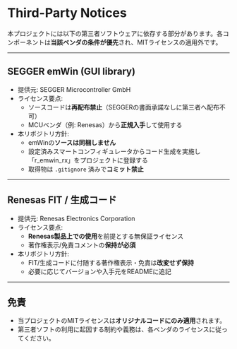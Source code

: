 # Third-Party Notices

本プロジェクトには以下の第三者ソフトウェアに依存する部分があります。各コンポーネントは**当該ベンダの条件が優先**され、MITライセンスの適用外です。

---

## SEGGER emWin (GUI library)
- 提供元: SEGGER Microcontroller GmbH
- ライセンス要点:
  - ソースコードは**再配布禁止**（SEGGERの書面承諾なしに第三者へ配布不可）
  - MCUベンダ（例: Renesas）から**正規入手**して使用する
- 本リポジトリ方針:
  - emWinの**ソースは同梱しません**
  - 設定済みスマートコンフィギュレータからコード生成を実施し「r_emwin_rx」をプロジェクトに登録する
  - 取得物は `.gitignore` 済みで**コミット禁止**

---

## Renesas FIT / 生成コード
- 提供元: Renesas Electronics Corporation
- ライセンス要点:
  - **Renesas製品上での使用**を前提とする無保証ライセンス
  - 著作権表示/免責コメントの**保持が必須**
- 本リポジトリ方針:
  - FIT/生成コードに付随する著作権表示・免責は**改変せず保持**
  - 必要に応じてバージョンや入手元をREADMEに追記

---

## 免責
- 当プロジェクトのMITライセンスは**オリジナルコードにのみ適用**されます。
- 第三者ソフトの利用に起因する制約や義務は、各ベンダのライセンスに従ってください。
